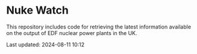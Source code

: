 # Nuke Watch

This repository includes code for retrieving the latest information available on the output of EDF nuclear power plants in the UK.

Last updated: 2024-08-11 10:12